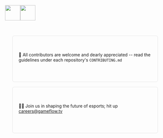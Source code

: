 # <img src="https://static.gameflow.tv/brand/isolated_lockup_horizontal_post_orange.svg#gh-dark-mode-only" height="50px"><img src="https://static.gameflow.tv/brand/isolated_lockup_horizontal_pos_black.svg#gh-light-mode-only" height="50px"></h1>
<br>


<ol style="display: flex; flex-wrap: wrap; gap: 16px; align-items: flex-start;">
  <li style="width: 100%; height: 150px; border-radius: 6px; border: solid 1px rgba(127, 127, 127, 0.2); display: flex; flex-direction: column; align-items: flex-start; justify-content: center; --color-body: rgba(127, 127, 127, 1.0);">
    <div style="padding: 16px">
        <p style="margin: 4px">🌈 All contributors are welcome and dearly appreciated -- read the guidelines under each repository's <code>CONTRIBUTING.md</code><p>
    </div>
  </li>
  <li style="width: 100%; height: 150px; border-radius: 6px; border: solid 1px rgba(127, 127, 127, 0.2); display: flex; flex-direction: column; align-items: flex-start; justify-content: center; --color-body: rgba(127, 127, 127, 1.0);">
    <div style="padding: 16px">
        <p style="margin: 4px">🧑‍💻 Join us in shaping the future of esports; hit up <a href="mailto://careers@gameflow.tv" style="display: inline-block;">
       careers@gameflow.tv
        </a>
        <p>
    </div>
  </li>
</ol>
